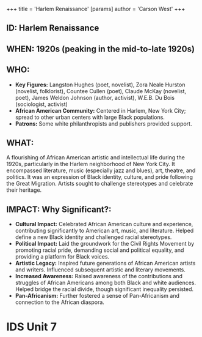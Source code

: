 +++
 title = 'Harlem Renaissance'
[params]
	author = 'Carson West'
+++
## ID: Harlem Renaissance

## WHEN: 1920s (peaking in the mid-to-late 1920s)

## WHO:
* **Key Figures:** Langston Hughes (poet, novelist), Zora Neale Hurston (novelist, folklorist), Countee Cullen (poet), Claude McKay (novelist, poet), James Weldon Johnson (author, activist), W.E.B. Du Bois (sociologist, activist)
* **African American Community:** Centered in Harlem, New York City; spread to other urban centers with large Black populations.
* **Patrons:** Some white philanthropists and publishers provided support.

## WHAT:

A flourishing of African American artistic and intellectual life during the 1920s, particularly in the Harlem neighborhood of New York City. It encompassed literature, music (especially jazz and blues), art, theatre, and politics. It was an expression of Black identity, culture, and pride following the Great Migration. Artists sought to challenge stereotypes and celebrate their heritage.

## IMPACT: Why Significant?:

* **Cultural Impact:** Celebrated African American culture and experience, contributing significantly to American art, music, and literature. Helped define a new Black identity and challenged racial stereotypes.
* **Political Impact:** Laid the groundwork for the Civil Rights Movement by promoting racial pride, demanding social and political equality, and providing a platform for Black voices.
* **Artistic Legacy:** Inspired future generations of African American artists and writers. Influenced subsequent artistic and literary movements.
* **Increased Awareness:** Raised awareness of the contributions and struggles of African Americans among both Black and white audiences. Helped bridge the racial divide, though significant inequality persisted.
* **Pan-Africanism:** Further fostered a sense of Pan-Africanism and connection to the African diaspora.

# IDS Unit 7